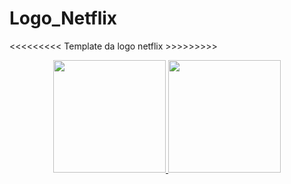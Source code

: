 # Logo_Netflix

<<<<<<<<<  Template da logo netflix  >>>>>>>>>

<div align="center">
  <a href="https://github.com/AndreJoas/logoNetflix.git">
  <img height="180em" src="https://github-readme-stats.vercel.app/api?username=AndreJoas&show_icons=true&theme=dark&include_all_commits=true&count_private=true"/>
  <img height="180em" src="https://github-readme-stats.vercel.app/api/top-langs/?username=AndreJoas&layout=compact&langs_count=7&theme=dark"/>
</div>
